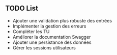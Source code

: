 ## TODO List

- Ajouter une validation plus robuste des entrées
- Implémenter la gestion des erreurs
- Compléter les TU
- Améliorer la documentation Swagger
- Ajouter une persistance des données
- Gérer les sessions utilisateurs